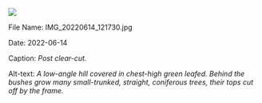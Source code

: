 ![](https://raw.githubusercontent.com/deniledam/thesis-images-2022/main/IMG_20220614_121730.jpg)

File Name: IMG_20220614_121730.jpg

Date: 2022-06-14

Caption: *Post clear-cut.*

Alt-text: *A low-angle hill covered in chest-high green leafed. Behind the bushes grow many small-trunked, straight, coniferous trees, their tops cut off by the frame.*

